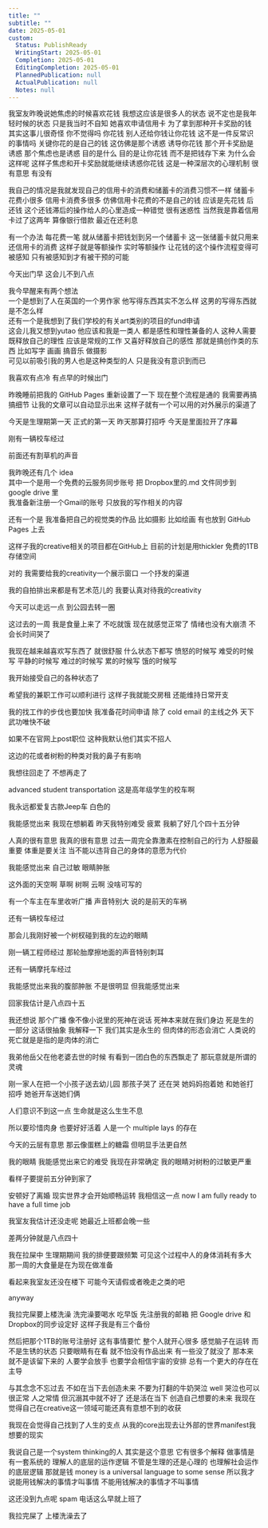 ```yaml
---    
title: ""    
subtitle: ""    
date: 2025-05-01    
custom:    
  Status: PublishReady    
  WritingStart: 2025-05-01    
  Completion: 2025-05-01    
  EditingCompletion: 2025-05-01    
  PlannedPublication: null    
  ActualPublication: null    
  Notes: null    
---      
```

      
我室友昨晚说她焦虑的时候喜欢花钱 我想这应该是很多人的状态 说不定也是我年轻时候的状态 只是我当时不自知 她喜欢申请信用卡 为了拿到那种开卡奖励的钱 其实这事儿很奇怪 你不觉得吗 你花钱 别人还给你钱让你花钱 这不是一件反常识的事情吗 关键你花的是自己的钱 这仿佛是那个诱惑 诱导你花钱 那个开卡奖励是诱惑 那个焦虑也是诱惑 目的是什么 目的是让你花钱 而不是把钱存下来 为什么会这样呢 这样子焦虑和开卡奖励就能继续诱惑你花钱 这是一种深层次的心理机制 很有意思 有没有      
      
我自己的情况是我就发现自己的信用卡的消费和储蓄卡的消费习惯不一样 储蓄卡花费小很多 信用卡消费多很多 仿佛信用卡花费的不是自己的钱 应该是先花钱 后还钱 这个还钱滞后的操作给人的心里造成一种错觉 很有迷惑性 当然我是靠着信用卡过了这两年 算像银行借款 最近在还利息      
      
有一个办法 每花费一笔 就从储蓄卡把钱划到另一个储蓄卡 这一张储蓄卡就只用来还信用卡的消费 这样子就是等额操作 实时等额操作 让花钱的这个操作流程变得可被感知 只有被感知到才有被干预的可能      
      
今天出门早 这会儿不到八点      
      
我今早醒来有两个想法      
一个是想到了人在英国的一个男作家 他写得东西其实不怎么样 这男的写得东西就是不怎么样      
还有一个是我想到了我们学校的有关art类别的项目的fund申请      
这会儿我又想到yutao 他应该和我是一类人 都是感性和理性兼备的人 这种人需要既释放自己的理性 应该是常规的工作 又喜好释放自己的感性 那就是搞创作类的东西 比如写字 画画 搞音乐 做摄影      
可见以前吸引我的男人也是这种类型的人 只是我没有意识到而已      
      
我喜欢有点冷 有点早的时候出门      
      
昨晚睡前把我的 GitHub Pages 重新设置了一下 现在整个流程是通的 我需要再搞搞细节 让我的文章可以自动显示出来 这样子就有一个可以用的对外展示的渠道了      
      
今天是生理期第一天 正式的第一天 昨天那算打招呼 今天是里面拉开了序幕      
      
刚有一辆校车经过      
      
前面还有割草机的声音      
      
我昨晚还有几个 idea      
其中一个是用一个免费的云服务同步账号 把 Dropbox里的.md 文件同步到 google drive 里      
我准备新注册一个Gmail的账号 只放我的写作相关的内容      
      
还有一个是 我准备把自己的视觉类的作品 比如摄影 比如绘画 有也放到 GitHub Pages 上去      
      
这样子我的creative相关的项目都在GitHub上 目前的计划是用thickler 免费的1TB存储空间      
      
对的 我需要给我的creativity一个展示窗口 一个抒发的渠道      
      
我的自拍排出来都是有艺术范儿的 我要认真对待我的creativity      
      
今天可以走远一点 到公园去转一圈      
      
这过去的一周 我是食量上来了 不吃就饿 现在就感觉正常了 情绪也没有大崩溃 不会长时间哭了      
      
我现在越来越喜欢写东西了 就很舒服 什么状态下都写 愤怒的时候写 难受的时候写 平静的时候写 难过的时候写 累的时候写 饿的时候写      
      
我开始接受自己的各种状态了      
      
希望我的兼职工作可以顺利进行 这样子我就能交房租 还能维持日常开支      
      
我的找工作的步伐也要加快 我准备花时间申请 除了 cold email 的主线之外 天下武功唯快不破      
      
如果不在官网上post职位 这种我默认他们其实不招人      
      
这边的花或者树粉的种类对我的鼻子有影响      
      
我想往回走了 不想再走了      
      
advanced student transportation 这是高年级学生的校车啊      
      
我永远都爱复古款Jeep车 白色的      
      
我能感觉出来 我现在想躺着 昨天我特别难受 疲累 我躺了好几个四十五分钟      
      
人真的很有意思 我真的很有意思 过去一周完全靠激素在控制自己的行为 人舒服最重要 体重是要关注 当不能以违背自己的身体的意愿为代价      
      
我能感觉出来 自己过敏 眼睛肿胀      
      
这外面的天空啊 草啊 树啊 云啊 没啥可写的      
      
有一个车主在车里收听广播 声音特别大 说的是前天的车祸      
      
还有一辆校车经过      
      
那会儿我刚好被一个树杈碰到我的左边的眼睛      
      
刚一辆工程师经过 那轮胎摩擦地面的声音特别刺耳      
      
还有一辆摩托车经过      
      
我能感觉出来我的腹部肿胀 不是很明显 但我能感觉出来      
      
回家我估计是八点四十五      
      
我还想说 那个广播 像不像小说里的死神在说话 死神本来就在我们身边 死是生的一部分 这话很抽象 我解释一下 我们其实是永生的 但肉体的形态会消亡 人类说的死亡就是是指的是肉体的消亡      
      
我弟他岳父在他老婆去世的时候 有看到一团白色的东西飘走了 那玩意就是所谓的灵魂      
      
刚一家人在把一个小孩子送去幼儿园 那孩子哭了 还在哭 她妈妈抱着她 和她爸打招呼 她爸开车送她们俩      
      
人们意识不到这一点 生命就是这么生生不息      
      
所以要珍惜肉身 也要好好活着 人是一个 multiple lays 的存在      
      
今天的云层有意思 那云像蛋糕上的糖霜 但明显手法更自然      
      
我的眼睛 我能感觉出来它的难受 我现在非常确定 我的眼睛对树粉的过敏更严重      
      
看样子要提前五分钟到家了      
      
安顿好了离婚 现实世界才会开始顺畅运转 我相信这一点 now I am fully ready to have a full time job      
      
我室友我估计还没走呢 她最近上班都会晚一些      
      
差两分钟就是八点四十      
      
我在拉屎中 生理期期间 我的排便要跟频繁 可见这个过程中人的身体消耗有多大 那一周的大食量是在为现在做准备      
      
看起来我室友还没在楼下 可能今天请假或者晚走之类的吧      
      
anyway      
      
我拉完屎要上楼洗澡 洗完澡要喝水 吃早饭 先注册我的邮箱 把 Google drive 和 Dropbox的同步设定好 这样子我是有三个备份      
      
然后把那个1TB的账号注册好 这有事情要忙 整个人就开心很多 感觉脑子在运转 而不是生锈的状态 只要眼睛有在看 就不怕没有作品出来 有一些没了就没了 那本来就不是该留下来的 人要学会放手 也要学会相信宇宙的安排 总有一个更大的存在在主导      
      
与其念念不忘过去 不如在当下去创造未来 不要为打翻的牛奶哭泣 well 哭泣也可以 很正常 人之常情 但沉溺其中就不好了 还是活在当下 创造自己想要的未来 我现在觉得自己在creative这一领域可能还真有意想不到的收获      
      
我现在会觉得自己找到了人生的支点 从我的core出现去让外部的世界manifest我想要的现实      
      
我说自己是一个system thinking的人 其实是这个意思 它有很多个解释 做事情是有一套系统的 理解人的底层的运作逻辑 不管是生理的还是心理的 也理解社会运作的底层逻辑 那就是钱 money is a universal language to some sense 所以我才说能用钱解决的事情才叫事情 不能用钱解决的事情才不叫事情      
      
这还没到九点呢 spam 电话这么早就上班了      
      
我拉完屎了 上楼洗澡去了      
     
    